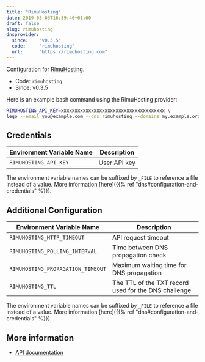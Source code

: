 ```yaml
---
title: "RimuHosting"
date: 2019-03-03T16:39:46+01:00
draft: false
slug: rimuhosting
dnsprovider:
  since:    "v0.3.5"
  code:     "rimuhosting"
  url:      "https://rimuhosting.com"
---
```


<!-- THIS DOCUMENTATION IS AUTO-GENERATED. PLEASE DO NOT EDIT. -->
<!-- providers/dns/rimuhosting/rimuhosting.toml -->
<!-- THIS DOCUMENTATION IS AUTO-GENERATED. PLEASE DO NOT EDIT. -->


Configuration for [RimuHosting](https://rimuhosting.com).


<!--more-->

- Code: `rimuhosting`
- Since: v0.3.5


Here is an example bash command using the RimuHosting provider:

```bash
RIMUHOSTING_API_KEY=xxxxxxxxxxxxxxxxxxxxxxxxxxxxxxxxxxxxxx \
lego --email you@example.com --dns rimuhosting --domains my.example.org run
```




## Credentials

| Environment Variable Name | Description |
|-----------------------|-------------|
| `RIMUHOSTING_API_KEY` | User API key |

The environment variable names can be suffixed by `_FILE` to reference a file instead of a value.
More information [here]({{% ref "dns#configuration-and-credentials" %}}).


## Additional Configuration

| Environment Variable Name | Description |
|--------------------------------|-------------|
| `RIMUHOSTING_HTTP_TIMEOUT` | API request timeout |
| `RIMUHOSTING_POLLING_INTERVAL` | Time between DNS propagation check |
| `RIMUHOSTING_PROPAGATION_TIMEOUT` | Maximum waiting time for DNS propagation |
| `RIMUHOSTING_TTL` | The TTL of the TXT record used for the DNS challenge |

The environment variable names can be suffixed by `_FILE` to reference a file instead of a value.
More information [here]({{% ref "dns#configuration-and-credentials" %}}).




## More information

- [API documentation](https://rimuhosting.com/dns/dyndns.jsp)

<!-- THIS DOCUMENTATION IS AUTO-GENERATED. PLEASE DO NOT EDIT. -->
<!-- providers/dns/rimuhosting/rimuhosting.toml -->
<!-- THIS DOCUMENTATION IS AUTO-GENERATED. PLEASE DO NOT EDIT. -->
